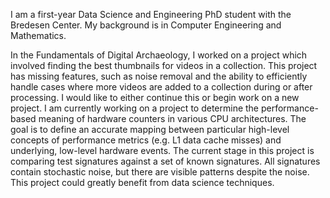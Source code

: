 I am a first-year Data Science and Engineering PhD student with the Bredesen Center. My background is in Computer Engineering and Mathematics. 

In the Fundamentals of Digital Archaeology, I worked on a project which involved finding the best thumbnails for videos in a collection. This project has missing features, such as noise removal and the ability to efficiently handle cases where more videos are added to a collection during or after processing. I would like to either continue this or begin work on a new project. I am currently working on a project to determine the performance-based meaning of hardware counters in various CPU architectures. The goal is to define an accurate mapping between particular high-level concepts of performance metrics (e.g. L1 data cache misses) and underlying, low-level hardware events. The current stage in this project is comparing test signatures against a set of known signatures. All signatures contain stochastic noise, but there are visible patterns despite the noise. This project could greatly benefit from data science techniques.

